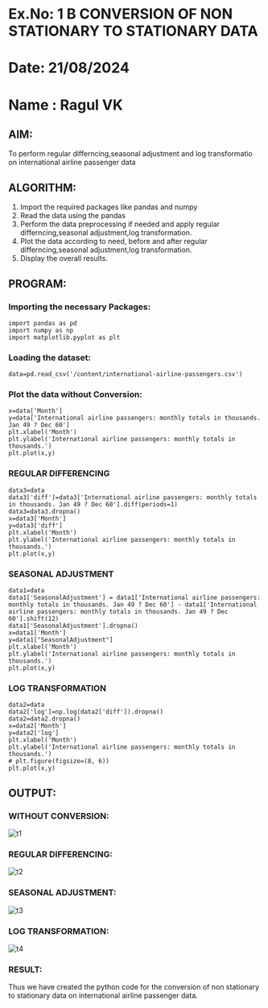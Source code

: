 # Ex.No: 1 B                    CONVERSION OF NON STATIONARY TO STATIONARY DATA
# Date: 21/08/2024
# Name : Ragul VK
## AIM:
To perform regular differncing,seasonal adjustment and log transformatio on international airline passenger data

## ALGORITHM:
1. Import the required packages like pandas and numpy
2. Read the data using the pandas
3. Perform the data preprocessing if needed and apply regular differncing,seasonal adjustment,log transformation.
4. Plot the data according to need, before and after regular differncing,seasonal adjustment,log transformation.
5. Display the overall results.
   
## PROGRAM:
### Importing the necessary Packages:
```
import pandas as pd
import numpy as np
import matplotlib.pyplot as plt
```

### Loading the dataset:
```
data=pd.read_csv('/content/international-airline-passengers.csv')
```

### Plot the data without Conversion:
```
x=data['Month']
y=data['International airline passengers: monthly totals in thousands. Jan 49 ? Dec 60']
plt.xlabel('Month')
plt.ylabel('International airline passengers: monthly totals in thousands.')
plt.plot(x,y)
```

### REGULAR DIFFERENCING
```
data3=data
data3['diff']=data3['International airline passengers: monthly totals in thousands. Jan 49 ? Dec 60'].diff(periods=1)
data3=data3.dropna()
x=data3['Month']
y=data3['diff']
plt.xlabel('Month')
plt.ylabel('International airline passengers: monthly totals in thousands.')
plt.plot(x,y)
```

### SEASONAL ADJUSTMENT
```
data1=data
data1['SeasonalAdjustment'] = data1['International airline passengers: monthly totals in thousands. Jan 49 ? Dec 60'] - data1['International airline passengers: monthly totals in thousands. Jan 49 ? Dec 60'].shift(12)
data1['SeasonalAdjustment'].dropna()
x=data1['Month']
y=data1["SeasonalAdjustment"]
plt.xlabel('Month')
plt.ylabel('International airline passengers: monthly totals in thousands.')
plt.plot(x,y)
```

### LOG TRANSFORMATION
```
data2=data
data2['log']=np.log(data2['diff']).dropna()
data2=data2.dropna()
x=data2['Month']
y=data2['log']
plt.xlabel('Month')
plt.ylabel('International airline passengers: monthly totals in thousands.')
# plt.figure(figsize=(8, 6)) 
plt.plot(x,y)
```

## OUTPUT:
### WITHOUT CONVERSION:
![t1](https://github.com/Ishu-Vasanth/TSA_EXP1B/assets/94154614/c6110233-a143-44fc-8055-73256231bdb1)

### REGULAR DIFFERENCING:
![t2](https://github.com/Ishu-Vasanth/TSA_EXP1B/assets/94154614/f13bc5b1-f547-4a2e-b52e-53bee0ba4166)

### SEASONAL ADJUSTMENT:
![t3](https://github.com/Ishu-Vasanth/TSA_EXP1B/assets/94154614/9e15eef9-4278-486b-9fa6-766b373ecc73)

### LOG TRANSFORMATION:
![t4](https://github.com/Ishu-Vasanth/TSA_EXP1B/assets/94154614/75a84c2a-e8d5-4e98-b88e-26e6da9d5d9d)


### RESULT:
Thus we have created the python code for the conversion of non stationary to stationary data on international airline passenger
data.
